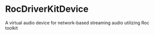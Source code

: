 # RocDriverKitDevice
A virtual audio device for network-based streaming audio utilizing Roc toolkit
